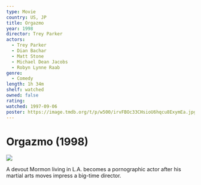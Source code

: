 ```yaml
---
type: Movie
country: US, JP
title: Orgazmo
year: 1998
director: Trey Parker
actors:
  - Trey Parker
  - Dian Bachar
  - Matt Stone
  - Michael Dean Jacobs
  - Robyn Lynne Raab
genre:
  - Comedy
length: 1h 34m
shelf: watched
owned: false
rating:
watched: 1997-09-06
poster: https://image.tmdb.org/t/p/w500/irvFBOc33CHsioU6hqcu8ExymEa.jpg
---
```


# Orgazmo (1998)

![](https://image.tmdb.org/t/p/w500/irvFBOc33CHsioU6hqcu8ExymEa.jpg)

A devout Mormon living in L.A. becomes a pornographic actor after his martial arts moves impress a big-time director.